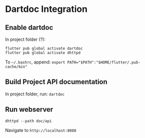 # Dartdoc Integration

## Enable dartdoc

In project folder (?): 
```
flutter pub global activate dartdoc
flutter pub global activate dhttpd
```

To ```~/.bashrc```, append: ```export PATH="$PATH":"$HOME/flutter/.pub-cache/bin"```

## Build Project API documentation

In project folder, run: ```dartdoc```

## Run webserver

```dhttpd --path doc/api```

Navigate to ```http://localhost:8080```
